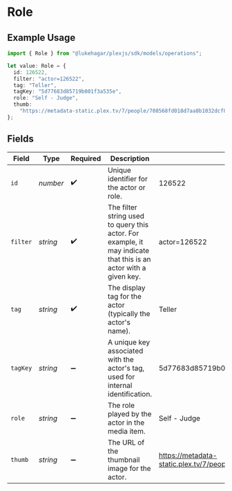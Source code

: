 # Role

## Example Usage

```typescript
import { Role } from "@lukehagar/plexjs/sdk/models/operations";

let value: Role = {
  id: 126522,
  filter: "actor=126522",
  tag: "Teller",
  tagKey: "5d77683d85719b001f3a535e",
  role: "Self - Judge",
  thumb:
    "https://metadata-static.plex.tv/7/people/708568fd018d7aa8b1032dcf867747e8.jpg",
};
```

## Fields

| Field                                                                                                            | Type                                                                                                             | Required                                                                                                         | Description                                                                                                      | Example                                                                                                          |
| ---------------------------------------------------------------------------------------------------------------- | ---------------------------------------------------------------------------------------------------------------- | ---------------------------------------------------------------------------------------------------------------- | ---------------------------------------------------------------------------------------------------------------- | ---------------------------------------------------------------------------------------------------------------- |
| `id`                                                                                                             | *number*                                                                                                         | :heavy_check_mark:                                                                                               | Unique identifier for the actor or role.                                                                         | 126522                                                                                                           |
| `filter`                                                                                                         | *string*                                                                                                         | :heavy_check_mark:                                                                                               | The filter string used to query this actor. For example, it may indicate that this is an actor with a given key. | actor=126522                                                                                                     |
| `tag`                                                                                                            | *string*                                                                                                         | :heavy_check_mark:                                                                                               | The display tag for the actor (typically the actor's name).                                                      | Teller                                                                                                           |
| `tagKey`                                                                                                         | *string*                                                                                                         | :heavy_minus_sign:                                                                                               | A unique key associated with the actor's tag, used for internal identification.                                  | 5d77683d85719b001f3a535e                                                                                         |
| `role`                                                                                                           | *string*                                                                                                         | :heavy_minus_sign:                                                                                               | The role played by the actor in the media item.                                                                  | Self - Judge                                                                                                     |
| `thumb`                                                                                                          | *string*                                                                                                         | :heavy_minus_sign:                                                                                               | The URL of the thumbnail image for the actor.                                                                    | https://metadata-static.plex.tv/7/people/708568fd018d7aa8b1032dcf867747e8.jpg                                    |
